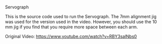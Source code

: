 Servograph

This is the source code used to run the Servograph. The 7mm alignment jig was used for the version used in the video. However, you should use the 10 mm jig if you find that you require more space between each arm.

Original Video: https://www.youtube.com/watch?v=RBY3salNbs0

